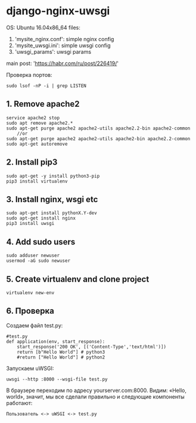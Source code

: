 # django-nginx-uwsgi

OS: Ubuntu 16.04x86_64
files:
1. 'mysite_nginx.conf': simple nginx config
2. 'mysite_uwsgi.ini': simple uwsgi config
3. 'uwsgi_params': uwsgi params


main post: 'https://habr.com/ru/post/226419/'

Проверка портов: 

    sudo lsof -nP -i | grep LISTEN

## 1. Remove apache2

    service apache2 stop
    sudo apt remove apache2.*
    sudo apt-get purge apache2 apache2-utils apache2.2-bin apache2-common
        //or
    sudo apt-get purge apache2 apache2-utils apache2-bin apache2.2-common
    sudo apt-get autoremove

## 2. Install pip3

    sudo apt-get -y install python3-pip
    pip3 install virtualenv


## 3. Install nginx, wsgi etc

    sudo apt-get install pythonX.Y-dev
    sudo apt-get install nginx
    pip3 install uwsgi


## 4. Add sudo users

    sudo adduser newuser
    usermod -aG sudo newuser

## 5. Create virtualenv and clone project

    virtualenv new-env

## 6. Проверка

Создаем файл test.py:

    #test.py
    def application(env, start_response):
        start_response('200 OK', [('Content-Type','text/html')])
        return [b"Hello World"] # python3
        #return ["Hello World"] # python2

Запускаем uWSGI:

    uwsgi --http :8000 --wsgi-file test.py


В браузере переходим по адресу yourserver.com:8000.
Видим: «Hello, world», значит, мы все сделали правильно и следующие компоненты работают:

    Пользователь <-> uWSGI <-> test.py 
